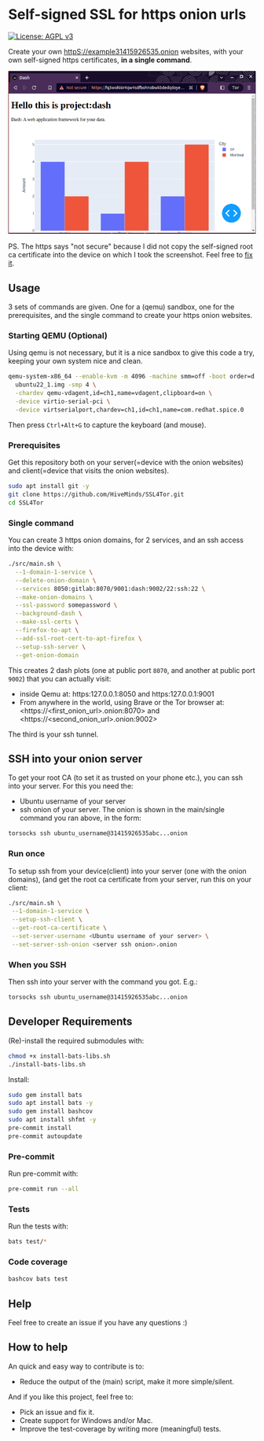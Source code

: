 # Self-signed SSL for https onion urls

[![License: AGPL v3](https://img.shields.io/badge/License-AGPL_v3-blue.svg)](https://www.gnu.org/licenses/agpl-3.0)

Create your own <httpS://example31415926535.onion> websites, with your own
self-signed https certificates, **in a single command**.

![hi](onion_example.png?raw=true)

PS. The https says "not secure" because I did not copy the self-signed root ca
certificate into the device on which I took the screenshot. Feel free to
[fix it](https://github.com/HiveMinds/SSL4Tor/issues/4).

## Usage

3 sets of commands are given. One for a (qemu) sandbox, one for the
prerequisites, and the single command to create your https onion websites.

### Starting QEMU (Optional)

Using qemu is not necessary, but it is a nice sandbox to give this code a try,
keeping your own system nice and clean.

```sh
qemu-system-x86_64 --enable-kvm -m 4096 -machine smm=off -boot order=d \
  ubuntu22_1.img -smp 4 \
  -chardev qemu-vdagent,id=ch1,name=vdagent,clipboard=on \
  -device virtio-serial-pci \
  -device virtserialport,chardev=ch1,id=ch1,name=com.redhat.spice.0
```

Then press `Ctrl+Alt+G` to capture the keyboard (and mouse).

### Prerequisites

Get this repository both on your server(=device with the onion websites) and
client(=device that visits the onion websites).

```sh
sudo apt install git -y
git clone https://github.com/HiveMinds/SSL4Tor.git
cd SSL4Tor
```

### Single command

You can create 3 https onion domains, for 2 services, and an ssh access into
the device with:

```bash
./src/main.sh \
  --1-domain-1-service \
  --delete-onion-domain \
  --services 8050:gitlab:8070/9001:dash:9002/22:ssh:22 \
  --make-onion-domains \
  --ssl-password somepassword \
  --background-dash \
  --make-ssl-certs \
  --firefox-to-apt \
  --add-ssl-root-cert-to-apt-firefox \
  --setup-ssh-server \
  --get-onion-domain
```

This creates 2 dash plots (one at public port `8070`, and another at public
port `9002`) that you can actually visit:

- inside Qemu at: https:127.0.0.1:8050 and https:127.0.0.1:9001
- From anywhere in the world, using Brave or the Tor browser at:
  \<https://\<first_onion_url>.onion:8070>
  and
  \<https://\<second_onion_url>.onion:9002>

The third is your ssh tunnel.

## SSH into your onion server

To get your root CA (to set it as trusted on your phone etc.), you can ssh
into your server. For this you need the:

- Ubuntu username of your server
- ssh onion of your server.
  The onion is shown in the main/single command you ran above, in the form:

```txt
torsocks ssh ubuntu_username@31415926535abc...onion
```

### Run once

To setup ssh from your device(client) into your server (one with the onion
domains), (and get the root ca certificate from your server, run this on your
client:

```bash
./src/main.sh \
 --1-domain-1-service \
 --setup-ssh-client \
 --get-root-ca-certificate \
 --set-server-username <Ubuntu username of your server> \
 --set-server-ssh-onion <server ssh onion>.onion
```

### When you SSH

Then ssh into your server with the command you got. E.g.:

```bash
torsocks ssh ubuntu_username@31415926535abc...onion
```

## Developer Requirements

(Re)-install the required submodules with:

```sh
chmod +x install-bats-libs.sh
./install-bats-libs.sh
```

Install:

```sh
sudo gem install bats
sudo apt install bats -y
sudo gem install bashcov
sudo apt install shfmt -y
pre-commit install
pre-commit autoupdate
```

### Pre-commit

Run pre-commit with:

```sh
pre-commit run --all
```

### Tests

Run the tests with:

```sh
bats test/*
```

### Code coverage

```sh
bashcov bats test
```

## Help

Feel free to create an issue if you have any questions :)

## How to help

An quick and easy way to contribute is to:

- Reduce the output of the (main) script, make it more simple/silent.

And if you like this project, feel free to:

- Pick an issue and fix it.
- Create support for Windows and/or Mac.
- Improve the test-coverage by writing more (meaningful) tests.
